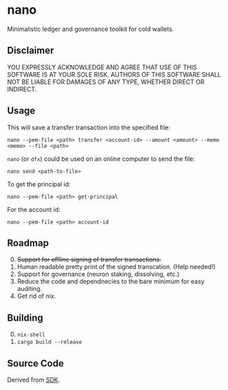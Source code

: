 # nano

Minimalistic ledger and governance toolkit for cold wallets.

## Disclaimer

YOU EXPRESSLY ACKNOWLEDGE AND AGREE THAT USE OF THIS SOFTWARE IS AT YOUR SOLE RISK.
AUTHORS OF THIS SOFTWARE SHALL NOT BE LIABLE FOR DAMAGES OF ANY TYPE, WHETHER DIRECT OR INDIRECT.

## Usage

This will save a transfer transaction into the specified file:

    nano --pem-file <path> transfer <account-id> --amount <amount> --memo <memo> --file <path>

`nano` (or `dfx`) could be used on an online computer to send the file:

    nano send <path-to-file>

To get the principal id:

    nano --pem-file <path> get-principal

For the account id:

    nano --pem-file <path> account-id

## Roadmap

0. ~~Support for offline signing of transfer transactions.~~
1. Human readable pretty print of the signed transcation. (Help needed!)
2. Support for governance (neuron staking, dissolving, etc.)
3. Reduce the code and dependnecies to the bare minimum for easy auditing.
4. Get rid of nix.

## Building

0. `nix-shell`
1. `cargo build --release`

## Source Code

Derived from [SDK](https://github.com/dfinity/sdk).
